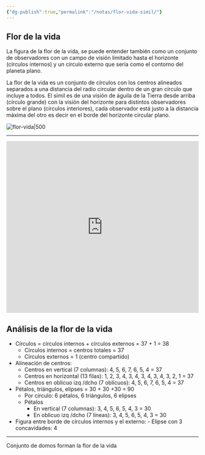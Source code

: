 ```yaml
---
{"dg-publish":true,"permalink":"/notas/flor-vida-simil/"}
---
```



## Flor de la vida

La figura de la flor de la vida, se puede entender también como un conjunto de observadores con un campo de visión limitado hasta el horizonte (círculos internos) y un círculo externo que sería como el contorno del planeta plano.

La flor de la vida es un conjunto de círculos con los centros alineados separados a una distancia del radio circular dentro de un gran círculo que incluye a todos. El símil es de una visión de águila de la Tierra desde arriba (círculo grande) con la visión del horizonte para distintos observadores sobre el plano (círculos interiores), cada observador está justo a la distancia máxima del otro es decir en el borde del horizonte circular plano.

![flor-vida|500](https://i.imgur.com/AJKnLvG.jpg)

---

<iframe style="border: 0; width: 100%; height: 450px;" allowfullscreen frameborder="0" src="https://www.youtube.com/embed/0AktguOn6QI" allowfullscreen></iframe>

## Análisis de la flor de la vida
- Círculos = círculos internos + círculos externos = 37 + 1 = 38
	- Círculos internos = centros totales = 37
	- Círculos externos = 1 (centro compartido)
- Alineación de centros:
	- Centros en vertical (7 columnas): 4, 5, 6, 7, 6, 5, 4 = 37
	- Centros en horizontal (13 filas): 1, 2, 3, 4, 3, 4, 3, 4, 3, 4, 3, 2, 1 = 37
	- Centros en oblicuo izq /dcho (7 oblicuos): 4, 5, 6, 7, 6, 5, 4 = 37
- Pétalos, triángulos, elipses = 30 + 30 +30 = 90
	- Por círculo: 6 pétalos, 6 triángulos, 6 elipses
	- Pétalos 
		- En vertical (7 columnas): 3, 4, 5, 6, 5, 4, 3 = 30
		- En oblicuo izq /dcho (7 líneas): 3, 4, 5, 6, 5, 4, 3 = 30
- Figura entre borde de círculos internos y el externo:
		- Elipse con 3 concavidades: 4

---

Conjunto de domos forman la flor de la vida